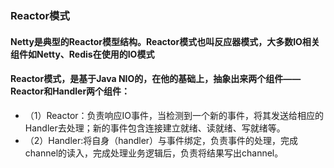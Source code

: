 ### Reactor模式

#### Netty是典型的Reactor模型结构。Reactor模式也叫反应器模式，大多数IO相关组件如Netty、Redis在使用的IO模式

#### Reactor模式，是基于Java NIO的，在他的基础上，抽象出来两个组件——Reactor和Handler两个组件：
* （1）Reactor：负责响应IO事件，当检测到一个新的事件，将其发送给相应的Handler去处理；新的事件包含连接建立就绪、读就绪、写就绪等。
* （2）Handler:将自身（handler）与事件绑定，负责事件的处理，完成channel的读入，完成处理业务逻辑后，负责将结果写出channel。